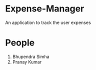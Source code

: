 # Expense-Manager
An application to track the user expenses

# People
1. Bhupendra Simha
2. Pranay Kumar
